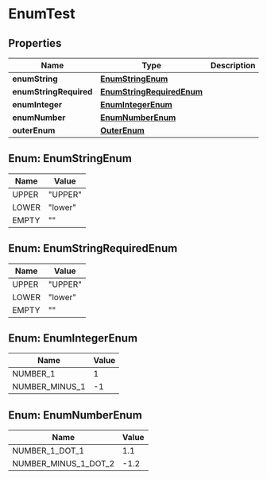 

# EnumTest

## Properties

Name | Type | Description | Notes
------------ | ------------- | ------------- | -------------
**enumString** | [**EnumStringEnum**](#EnumStringEnum) |  |  [optional]
**enumStringRequired** | [**EnumStringRequiredEnum**](#EnumStringRequiredEnum) |  | 
**enumInteger** | [**EnumIntegerEnum**](#EnumIntegerEnum) |  |  [optional]
**enumNumber** | [**EnumNumberEnum**](#EnumNumberEnum) |  |  [optional]
**outerEnum** | [**OuterEnum**](OuterEnum.md) |  |  [optional]



## Enum: EnumStringEnum

Name | Value
---- | -----
UPPER | "UPPER"
LOWER | "lower"
EMPTY | ""



## Enum: EnumStringRequiredEnum

Name | Value
---- | -----
UPPER | "UPPER"
LOWER | "lower"
EMPTY | ""



## Enum: EnumIntegerEnum

Name | Value
---- | -----
NUMBER_1 | 1
NUMBER_MINUS_1 | -1



## Enum: EnumNumberEnum

Name | Value
---- | -----
NUMBER_1_DOT_1 | 1.1
NUMBER_MINUS_1_DOT_2 | -1.2




